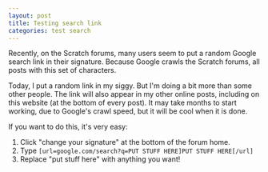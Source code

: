 ```yaml
---
layout: post
title: Testing search link
categories: test search
---
```

Recently, on the Scratch forums, many users seem to put a random Google search link in their signature. Because Google crawls the Scratch forums,
all posts with this set of characters.

Today, I put a random link in my siggy. But I'm doing a bit more than some other people. The link will also appear in my other online
posts, including on this website (at the bottom of every post). It may take months to start working, due to Google's crawl speed, but
it will be cool when it is done.

If you want to do this, it's very easy:
1. Click "change your signature" at the bottom of the forum home.
2. Type `[url=google.com/search?q=PUT STUFF HERE]PUT STUFF HERE[/url]`
3. Replace "put stuff here" with anything you want!
